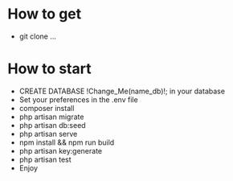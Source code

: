# How to get

- git clone ...

# How to start

- CREATE DATABASE !Change_Me(name_db)!; in your database
- Set your preferences in the .env file
- composer install
- php artisan migrate
- php artisan db:seed
- php artisan serve
- npm install && npm run build
- php artisan key:generate
- php artisan test
- Enjoy
